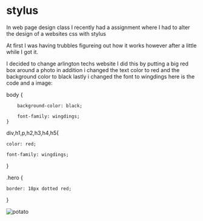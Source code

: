 # stylus 

 In web page design class I recently had a assignment where I had to alter the design of a websites css with stylus

At first I was having trubbles figureing out how it works however after a little while I got it.

I decided to change arlington techs website I did this by putting a big red box around a photo in addition i changed the text color to red and the background color to black lastly i changed the font to wingdings 
here is the code and a image:

 body {

        background-color: black;

        font-family: wingdings;
    }

div,h1,p,h2,h3,h4,h5{

    color: red;

    font-family: wingdings;
    
}

.hero {

    border: 18px dotted red;
    
   
}

![potato](../../../arlingtontech.jpg) 
